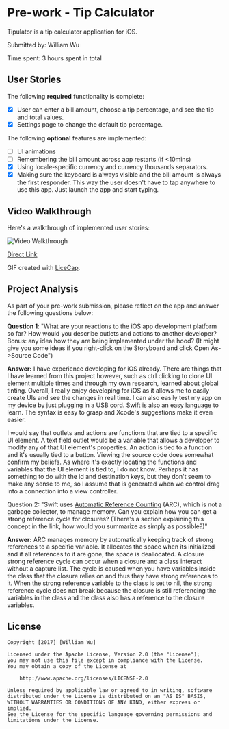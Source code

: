 # Pre-work - Tip Calculator

Tipulator is a tip calculator application for iOS.

Submitted by: William Wu

Time spent: 3 hours spent in total

## User Stories

The following **required** functionality is complete:

* [x] User can enter a bill amount, choose a tip percentage, and see the tip and total values.
* [x] Settings page to change the default tip percentage.

The following **optional** features are implemented:
* [ ] UI animations
* [ ] Remembering the bill amount across app restarts (if <10mins)
* [x] Using locale-specific currency and currency thousands separators.
* [x] Making sure the keyboard is always visible and the bill amount is always the first responder. This way the user doesn't have to tap anywhere to use this app. Just launch the app and start typing.

## Video Walkthrough 

Here's a walkthrough of implemented user stories:

<img src='http://i.imgur.com/IjIVxBq.gifv' title='Video Walkthrough' width='' alt='Video Walkthrough' />

[Direct Link](http://i.imgur.com/IjIVxBq.gifv)

GIF created with [LiceCap](http://www.cockos.com/licecap/).

## Project Analysis

As part of your pre-work submission, please reflect on the app and answer the following questions below:

**Question 1**: "What are your reactions to the iOS app development platform so far? How would you describe outlets and actions to another developer? Bonus: any idea how they are being implemented under the hood? (It might give you some ideas if you right-click on the Storyboard and click Open As->Source Code")

**Answer:** I have experience developing for iOS already. There are things that I have learned from this project however, such as ctrl clicking to clone UI element multiple times and through my own research, learned about global tinting. Overall, I really enjoy developing for iOS as it allows me to easily create UIs and see the changes in real time. I can also easily test my app on my device by just plugging in a USB cord. Swift is also an easy language to learn. The syntax is easy to grasp and Xcode's suggestions make it even easier.

I would say that outlets and actions are functions that are tied to a specific UI element. A text field outlet would be a variable that allows a developer to modify any of that UI element's properties. An action is tied to a function and it's usually tied to a button. Viewing the source code does somewhat confirm my beliefs. As where it's exactly locating the functions and variables that the UI element is tied to, I do not know. Perhaps it has something to do with the id and destination keys, but they don't seem to make any sense to me, so I assume that is generated when we control drag into a connection into a view controller.

Question 2: "Swift uses [Automatic Reference Counting](https://developer.apple.com/library/content/documentation/Swift/Conceptual/Swift_Programming_Language/AutomaticReferenceCounting.html#//apple_ref/doc/uid/TP40014097-CH20-ID49) (ARC), which is not a garbage collector, to manage memory. Can you explain how you can get a strong reference cycle for closures? (There's a section explaining this concept in the link, how would you summarize as simply as possible?)"

**Answer:** ARC manages memory by automatically keeping track of strong references to a specific variable. It allocates the space when its initialized and if all references to it are gone, the space is deallocated. A closure strong reference cycle can occur when a closure and a class interact without a capture list. The cycle is caused when you have variables inside the class that the closure relies on and thus they have strong references to it. When the strong reference variable to the class is set to nil, the strong reference cycle does not break because the closure is still referencing the variables in the class and the class also has a reference to the closure variables.


## License

    Copyright [2017] [William Wu]

    Licensed under the Apache License, Version 2.0 (the "License");
    you may not use this file except in compliance with the License.
    You may obtain a copy of the License at

        http://www.apache.org/licenses/LICENSE-2.0

    Unless required by applicable law or agreed to in writing, software
    distributed under the License is distributed on an "AS IS" BASIS,
    WITHOUT WARRANTIES OR CONDITIONS OF ANY KIND, either express or implied.
    See the License for the specific language governing permissions and
    limitations under the License.

